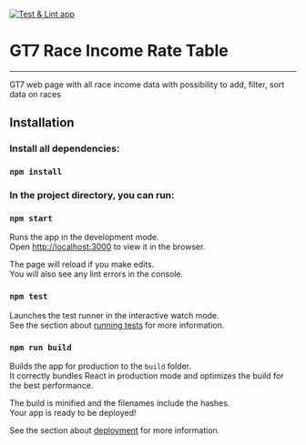 [![Test & Lint app](https://github.com/lik3l/gt7-race-income-rate/actions/workflows/main.yml/badge.svg?branch=main)](https://github.com/lik3l/gt7-race-income-rate/actions/workflows/main.yml)
# GT7 Race Income Rate Table
_____________________________

GT7 web page with all race income data with possibility to add, filter, sort data on races

## Installation

### Install all dependencies:

### `npm install`


### In the project directory, you can run:

### `npm start`

Runs the app in the development mode.\
Open [http://localhost:3000](http://localhost:3000) to view it in the browser.

The page will reload if you make edits.\
You will also see any lint errors in the console.

### `npm test`

Launches the test runner in the interactive watch mode.\
See the section about [running tests](https://facebook.github.io/create-react-app/docs/running-tests) for more information.

### `npm run build`

Builds the app for production to the `build` folder.\
It correctly bundles React in production mode and optimizes the build for the best performance.

The build is minified and the filenames include the hashes.\
Your app is ready to be deployed!

See the section about [deployment](https://facebook.github.io/create-react-app/docs/deployment) for more information.
